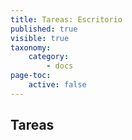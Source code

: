 ```yaml
---
title: Tareas: Escritorio
published: true
visible: true
taxonomy:
    category:
        - docs
page-toc:
    active: false
---
```


## Tareas
